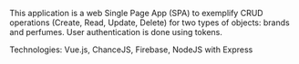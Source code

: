 This application is a web Single Page App (SPA) to exemplify CRUD operations (Create, Read, Update, Delete) for two types of objects: brands and perfumes. User authentication is done using tokens.

Technologies: Vue.js, ChanceJS, Firebase, NodeJS with Express
